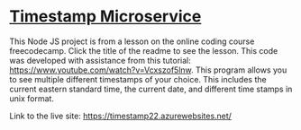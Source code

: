 
# [Timestamp Microservice](https://www.freecodecamp.org/learn/apis-and-microservices/apis-and-microservices-projects/timestamp-microservice)
This Node JS project is from a lesson on the online coding course freecodecamp. Click the title of the readme to see the lesson.
This code was developed with assistance from this tutorial: https://www.youtube.com/watch?v=Vcxszof5lnw.
This program allows you to see multiple different timestamps of your choice. This includes the current eastern standard time, the current date, and different time stamps in unix format.

Link to the live site: https://timestamp22.azurewebsites.net/

